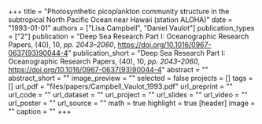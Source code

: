 +++
title = "Photosynthetic picoplankton community structure in the subtropical North Pacific Ocean near Hawaii (station ALOHA)"
date = "1993-01-01"
authors = ["Lisa Campbell", "Daniel Vaulot"]
publication_types = ["2"]
publication = "Deep Sea Research Part I: Oceanographic Research Papers, (40), 10, _pp. 2043–2060_, https://doi.org/10.1016/0967-0637(93)90044-4"
publication_short = "Deep Sea Research Part I: Oceanographic Research Papers, (40), 10, _pp. 2043–2060_, https://doi.org/10.1016/0967-0637(93)90044-4"
abstract = ""
abstract_short = ""
image_preview = ""
selected = false
projects = []
tags = []
url_pdf = "files/papers/Campbell_Vaulot_1993.pdf"
url_preprint = ""
url_code = ""
url_dataset = ""
url_project = ""
url_slides = ""
url_video = ""
url_poster = ""
url_source = ""
math = true
highlight = true
[header]
image = ""
caption = ""
+++

